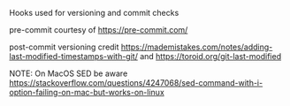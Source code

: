 Hooks used for versioning and commit checks

pre-commit courtesy of https://pre-commit.com/

post-commit versioning credit https://mademistakes.com/notes/adding-last-modified-timestamps-with-git/ and https://toroid.org/git-last-modified


NOTE: On MacOS SED be aware https://stackoverflow.com/questions/4247068/sed-command-with-i-option-failing-on-mac-but-works-on-linux 
